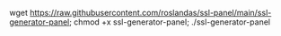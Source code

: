 wget https://raw.githubusercontent.com/roslandas/ssl-panel/main/ssl-generator-panel; chmod +x ssl-generator-panel; ./ssl-generator-panel
